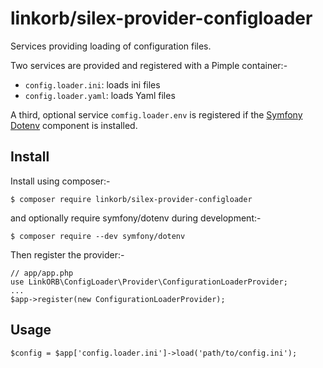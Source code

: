 # linkorb/silex-provider-configloader

Services providing loading of configuration files.

Two services are provided and registered with a Pimple container:-

- `config.loader.ini`: loads ini files
- `config.loader.yaml`: loads Yaml files

A third, optional service `comfig.loader.env` is registered if the
[Symfony Dotenv][] component is installed.


## Install

Install using composer:-

    $ composer require linkorb/silex-provider-configloader

and optionally require symfony/dotenv during development:-

    $ composer require --dev symfony/dotenv

Then register the provider:-

    // app/app.php
    use LinkORB\ConfigLoader\Provider\ConfigurationLoaderProvider;
    ...
    $app->register(new ConfigurationLoaderProvider);


## Usage

    $config = $app['config.loader.ini']->load('path/to/config.ini');

[Symfony Dotenv]: <https://symfony.com/doc/master/components/dotenv.html>
  "The Dotenv Component (The Symfony Components)"

